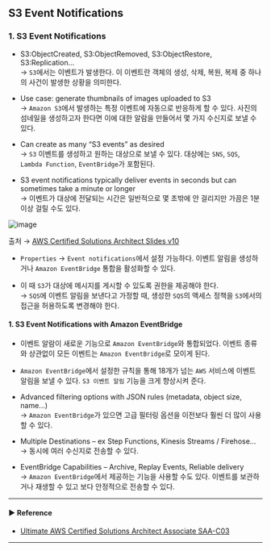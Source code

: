 ## S3 Event Notifications
### 1. S3 Event Notifications
- S3:ObjectCreated, S3:ObjectRemoved, S3:ObjectRestore, S3:Replication…  
→ `S3`에서는 이벤트가 발생한다. 이 이벤트란 객체의 생성, 삭제, 복원, 복제 중 하나의 사건이 발생한 상황을 의미한다.

- Use case: generate thumbnails of images uploaded to S3  
→ `Amazon S3`에서 발생하는 특정 이벤트에 자동으로 반응하게 할 수 있다. 사진의 섬네일을 생성하고자 한다면 이에 대한 알람을 만들어서 몇 가지 수신지로 보낼 수 있다.

- Can create as many “S3 events” as desired  
→ `S3` 이벤트를 생성하고 원하는 대상으로 보낼 수 있다. 대상에는 `SNS`, `SQS`, `Lambda Function`, `EventBridge`가 포함된다.

- S3 event notifications typically deliver events in seconds but can sometimes take a minute or longer  
→ 이벤트가 대상에 전달되는 시간은 일반적으로 몇 초밖에 안 걸리지만 가끔은 1분 이상 걸릴 수도 있다.

![image](https://user-images.githubusercontent.com/97398071/235161881-2c241801-bd6c-46f9-b784-df173bea87ab.png)

출처 → [AWS Certified Solutions Architect Slides v10](https://courses.datacumulus.com/downloads/certified-solutions-architect-pn9/)

- `Properties` → `Event notifications`에서 설정 가능하다. 이벤트 알림을 생성하거나 `Amazon EventBridge` 통합을 활성화할 수 있다.

- 이 때 `S3`가 대상에 메시지를 게시할 수 있도록 권한을 제공해야 한다.  
→ `SQS`에 이벤트 알림을 보낸다고 가정할 때, 생성한 `SQS`의 액세스 정책을 `S3`에서의 접근을 허용하도록 변경해야 한다.

#### 1. S3 Event Notifications with Amazon EventBridge
- 이벤트 알람이 새로운 기능으로 `Amazon EventBridge`와 통합되었다. 이벤트 종류와 상관없이 모든 이벤트는 `Amazon EventBridge`로 모이게 된다.
- `Amazon EventBridge`에서 설정한 규칙을 통해 18개가 넘는 `AWS` 서비스에 이벤트 알림을 보낼 수 있다. `S3 이벤트 알림` 기능을 크게 향상시켜 준다.

- Advanced filtering options with JSON rules (metadata, object size, name...)  
→ `Amazon EventBridge`가 있으면 고급 필터링 옵션을 이전보다 훨씬 더 많이 사용할 수 있다.

- Multiple Destinations – ex Step Functions, Kinesis Streams / Firehose…  
→ 동시에 여러 수신지로 전송할 수 있다.

- EventBridge Capabilities – Archive, Replay Events, Reliable delivery  
→ `Amazon EventBridge`에서 제공하는 기능을 사용할 수도 있다. 이벤트를 보관하거나 재생할 수 있고 보다 안정적으로 전송할 수 있다.

---
#### ▶ Reference
- [Ultimate AWS Certified Solutions Architect Associate SAA-C03](https://www.udemy.com/course/aws-certified-solutions-architect-associate-saa-c03/)
---